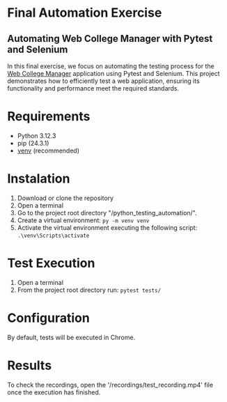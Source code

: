 # Final Automation Exercise
## Automating Web College Manager with Pytest and Selenium

In this final exercise, we focus on automating the testing process for the [Web College Manager](<https://tdd-detroid.onrender.com/>) application using Pytest and Selenium. This project demonstrates how to efficiently test a web application, ensuring its functionality and performance meet the required standards.

# Requirements

* Python 3.12.3
* pip (24.3.1)
* [venv](<https://packaging.python.org/guides/installing-using-pip-and-virtual-environments/>) (recommended)

# Instalation

1. Download or clone the repository 
2. Open a terminal
3. Go to the project root directory "/python_testing_automation/".
4. Create a virtual environment: `py -m venv venv`
5. Activate the virtual environment executing the following script: `.\venv\Scripts\activate`

# Test Execution

1. Open a terminal
2. From the project root directory run: `pytest tests/`

# Configuration

By default, tests will be executed in Chrome.

# Results

To check the recordings, open the '/recordings/test_recording.mp4' file once the execution has finished.
